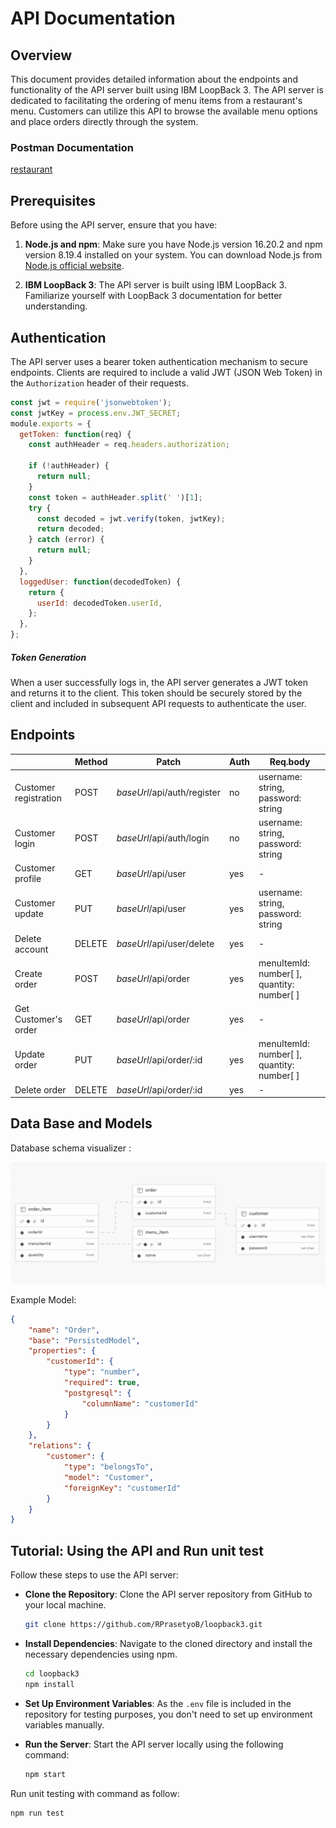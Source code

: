 

# API Documentation

## Overview

This document provides detailed information about the endpoints and functionality of the API server built using IBM LoopBack 3.
The API server is dedicated to facilitating the ordering of menu items from a restaurant's menu. Customers can utilize this API to browse the available menu options and place orders directly through the system.

### Postman Documentation

[restaurant](https://documenter.getpostman.com/view/30790473/2sA3Bn5roz)

## Prerequisites

Before using the API server, ensure that you have:

1. **Node.js and npm**: Make sure you have Node.js version 16.20.2 and npm version 8.19.4 installed on your system. You can download Node.js from [Node.js official website](https://nodejs.org/en/download).

2. **IBM LoopBack 3**: The API server is built using IBM LoopBack 3. Familiarize yourself with LoopBack 3 documentation for better understanding.

## Authentication

The API server uses a bearer token authentication mechanism to secure endpoints. Clients are required to include a valid JWT (JSON Web Token) in the `Authorization` header of their requests.
```javascript
const jwt = require('jsonwebtoken');
const jwtKey = process.env.JWT_SECRET;
module.exports = {
  getToken: function(req) {
    const authHeader = req.headers.authorization;

    if (!authHeader) {
      return null;
    }
    const token = authHeader.split(' ')[1];
    try {
      const decoded = jwt.verify(token, jwtKey);
      return decoded;
    } catch (error) {
      return null;
    }
  },
  loggedUser: function(decodedToken) {
    return {
      userId: decodedToken.userId,
    };
  },
};
```
##### Token Generation

When a user successfully logs in, the API server generates a JWT token and returns it to the client. This token should be securely stored by the client and included in subsequent API requests to authenticate the user.

## Endpoints

|                       | Method | Patch                       | Auth | Req.body                                   |
| --------------------- | ------ | --------------------------- | ---- | ------------------------------------------ |
| Customer registration | POST   | *baseUrl*/api/auth/register | no   | username: string, password: string         |
| Customer login        | POST   | *baseUrl*/api/auth/login    | no   | username: string, password: string         |
| Customer profile      | GET    | *baseUrl*/api/user          | yes  | -                                          |
| Customer update       | PUT    | *baseUrl*/api/user          | yes  | username: string, password: string         |
| Delete account        | DELETE | *baseUrl*/api/user/delete   | yes  | -                                          |
| Create order          | POST   | *baseUrl*/api/order         | yes  | menuItemId: number[ ], quantity: number[ ] |
| Get Customer's order  | GET    | *baseUrl*/api/order         | yes  | -                                          |
| Update order          | PUT    | *baseUrl*/api/order/:id     | yes  | menuItemId: number[ ], quantity: number[ ] |
| Delete order          | DELETE | *baseUrl*/api/order/:id     | yes  | -                                          |

## Data Base and Models

Database schema visualizer :

![](assets/img/README/2024-04-18-13-35-51-image.png)

Example Model:

```json
{
    "name": "Order",
    "base": "PersistedModel",
    "properties": {
        "customerId": {
            "type": "number",
            "required": true,
            "postgresql": {
                "columnName": "customerId"
            }
        }
    },
    "relations": {
        "customer": {
            "type": "belongsTo",
            "model": "Customer",
            "foreignKey": "customerId"
        }
    }
}
```

## Tutorial: Using the API and Run unit test

Follow these steps to use the API server:

- **Clone the Repository**: Clone the API server repository from GitHub to your local machine.
  
  ```bash
  git clone https://github.com/RPrasetyoB/loopback3.git
  ```

- **Install Dependencies**: Navigate to the cloned directory and install the necessary dependencies using npm.
  
  ```bash
  cd loopback3
  npm install
  ```

- **Set Up Environment Variables**: As the `.env` file is included in the repository for testing purposes, you don't need to set up environment variables manually.

- **Run the Server**: Start the API server locally using the following command:
  
  ```bash
  npm start
  ```

Run unit testing with command as follow:

```bash
npm run test
```
